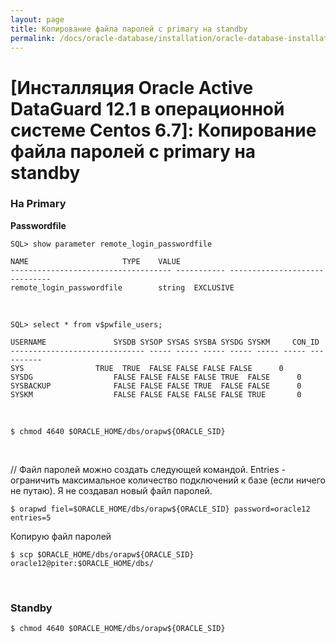 ```yaml
---
layout: page
title: Копирование файла паролей с primary на standby
permalink: /docs/oracle-database/installation/oracle-database-installation/distributed/dataguard/linux/6.7/oracle/12.1/copy-passwords-file/
---
```


# [Инсталляция Oracle Active DataGuard 12.1 в операционной системе Centos 6.7]: Копирование файла паролей с primary на standby



### На Primary


**Passwordfile**

	SQL> show parameter remote_login_passwordfile

	NAME				     TYPE	 VALUE
	------------------------------------ ----------- ------------------------------
	remote_login_passwordfile	     string	 EXCLUSIVE


<br/>

	SQL> select * from v$pwfile_users;

	USERNAME		       SYSDB SYSOP SYSAS SYSBA SYSDG SYSKM     CON_ID
	------------------------------ ----- ----- ----- ----- ----- ----- ----------
	SYS			       TRUE  TRUE  FALSE FALSE FALSE FALSE	    0
	SYSDG			       FALSE FALSE FALSE FALSE TRUE  FALSE	    0
	SYSBACKUP		       FALSE FALSE FALSE TRUE  FALSE FALSE	    0
	SYSKM			       FALSE FALSE FALSE FALSE FALSE TRUE	    0



<br/>

	$ chmod 4640 $ORACLE_HOME/dbs/orapw${ORACLE_SID}

<br/>


// Файл паролей можно создать следующей командой. Entries - ограничить максимальное количество подключений к базе (если ничего не путаю). Я не создавал новый файл паролей.

	$ orapwd fiel=$ORACLE_HOME/dbs/orapw${ORACLE_SID} password=oracle12 entries=5



Копирую файл паролей

	$ scp $ORACLE_HOME/dbs/orapw${ORACLE_SID} oracle12@piter:$ORACLE_HOME/dbs/

<br/>

### Standby

	$ chmod 4640 $ORACLE_HOME/dbs/orapw${ORACLE_SID}
